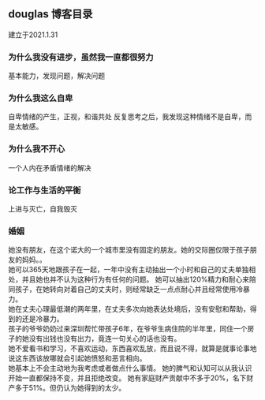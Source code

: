 ## douglas 博客目录
建立于2021.1.31

### 为什么我没有进步，虽然我一直都很努力
基本能力，发现问题，解决问题

### 为什么我这么自卑
自卑情绪的产生，正视，和谐共处
 反复思考之后，我发现这种情绪不是自卑，而是太敏感。

### 为什么我不开心
一个人内在矛盾情绪的解决

### 论工作与生活的平衡
上进与灭亡，自我毁灭

### 婚姻

  她没有朋友，在这个诺大的一个城市里没有固定的朋友。她的交际圈仅限于孩子朋友的妈妈。。  
  她可以365天地跟孩子在一起，一年中没有主动抽出一个小时和自己的丈夫单独相处，并且她也并不认为这种行为有任何的问题。
  她可以抽出120%精力和耐心来陪同孩子，在她转向对着自己的丈夫时，则经常缺乏一点点耐心并且经常使用冷暴力。  
  她在丈夫心理最低潮的两年里，在丈夫多次向她表达处境后，没有安慰和帮助，得到的还是冷暴力。  
  孩子的爷爷奶奶过来深圳帮忙带孩子6年，在爷爷生病住院的半年里，同住一个房子的她没有出钱也没有出力，竟连一句关心的话也没有。  
  她不爱看书和学习，不喜欢运动，东西喜欢乱放，而且说不得，就算是就事论事地说这东西该放哪就会引起她愤怒和恶言相向。  
  她基本上不会主动地为我考虑或者做点什么事情。
  她的脾气和认知可以从我认识开始一直都保持不变，并且拒绝改变。
  她有家庭财产贡献中不多于20%，名下财产多于51%。但仍认为她得到的太少。
